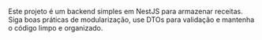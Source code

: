 <!-- Use this file to provide workspace-specific custom instructions to Copilot. For more details, visit https://code.visualstudio.com/docs/copilot/copilot-customization#_use-a-githubcopilotinstructionsmd-file -->

Este projeto é um backend simples em NestJS para armazenar receitas. Siga boas práticas de modularização, use DTOs para validação e mantenha o código limpo e organizado.
